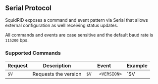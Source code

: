## Serial Protocol

SquidRID exposes a command and event pattern via Serial that allows external configuration as well receiving status updates. 

All commands and events are case sensitive and the default baud rate is `115200` bps. 

### Supported Commands


| Request | Description           | Event | Example    |
| ------- | --------------------- | ----- | ---------- |
| `$V`    | Requests the version  | `$V   <VERSION>` | `$V | 1000` |
